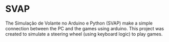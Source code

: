 # SVAP
The Simulação de Volante no Arduino e Python (SVAP) make a simple connection between the PC and the games using arduino. 
This project was created to simulate a steering wheel (using keyboard logic) to play games.
